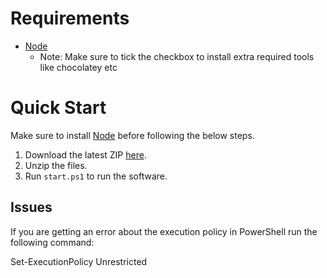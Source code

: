 # Requirements

- [Node](https://nodejs.org/dist/v12.16.3/node-v12.16.3-x64.msi)
  - Note: Make sure to tick the checkbox to install extra required tools like chocolatey etc

# Quick Start

Make sure to install [Node](https://nodejs.org/dist/v12.16.3/node-v12.16.3-x64.msi) before following the below steps.

1. Download the latest ZIP [here](https://github.com/martinwheeler/dcs-data-visualiser/releases).
2. Unzip the files.
3. Run `start.ps1` to run the software.

## Issues

If you are getting an error about the execution policy in PowerShell run the following command:

Set-ExecutionPolicy Unrestricted